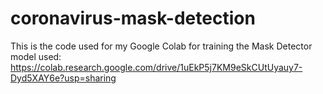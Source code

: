 # coronavirus-mask-detection

This is the code used for my Google Colab for training the Mask Detector model used:
https://colab.research.google.com/drive/1uEkP5j7KM9eSkCUtUyauy7-Dyd5XAY6e?usp=sharing
